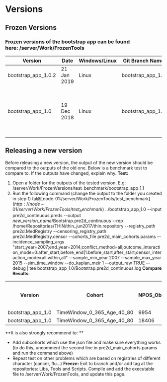 # Versions
## Frozen Versions
### Frozen versions of the bootstrap app can be found here: **/server/Work/FrozenTools**


| Version  | Date   | Windows/Linux | Git Branch Name     | Git Tag Name    | Changes                                              
|----------|--------|---------------|---------------------|-----------------|----------|
| bootstrap_app_1.0.2  | 21 Jan 2019   | Linux    | bootstrap_app_1.0   | bootstrap_app_1.0.2  | - bugfix in incidence calculation with kaplan-meier  |
| bootstrap_app_1.0    | 19 Dec 2018   | Linux    | bootstrap_app_1.0   | 191218_01            | - The MedRegistry format has changed, and the info is now passed by two inputs: registry and censor. See [MedRegistry](../../Infrastructure%20C%20Library/MedProcessTools%20Library/MedRegistry) and [MedSamplingStrategy](../../Infrastructure%20C%20Library/MedProcessTools%20Library/MedRegistry/MedSamplingStrategy.md) for more info. |


## Releasing a new version
Before releasing a new version, the output of the new version should be compared to the outputs of the old one. Below is a benchmark test to compare to. If the outputs have changed, explain why.
**Test:**
1. Open a folder for the outputs of the tested version. E.g: /server/Work/FrozenVersions/test_benchmark/bootstrap_app_1.1
2. Run the following command (change the output to the folder you created in step 1)
tal@[node-01:/server/Work/FrozenTools/test_benchmark$](http://node-01/server/Work/FrozenTools/test_benchmark$) ../bootstrap_app_1.0 --input pre2d_continuous.preds --output *new_version_name*/Bootstrap.pre2d_continuous --rep /home/Repositories/THIN/thin_jun2017/thin.repository --registry_path pre2d.MedRegistry --censoring_registry_path pre2d.MedRegistry.censor --cohorts_file pre2d_main_cohorts.params --incidence_sampling_args "start_year=2007;end_year=2014;conflict_method=all;outcome_interaction_mode=0:after_start,before_end|1:before_start,after_start;censor_interaction_mode=all:within,all" --sample_min_year 2007 --sample_max_year 2015 --sim_time_window --do_kaplan_meir 1 --output_raw TRUE --debug | tee bootstrap_app_1.0/Bootstrap.pre2d_continuous.log
**Compare Results**:
<table><tbody>
<tr>
<th>Version</th>
<th>Cohort</th>
<th>NPOS_Obs</th>
<th>NNEG_Obs</th>
<th>AUC_Mean</th>
<th>AUC_CI.Lower.95</th>
<th> AUC_CI.Upper.95</th>
<th>Incidence (when supplying --registry_path)</th>
<th>sim_time_window</th>
<th>kaplan meier</th>
</tr>
<tr>
<td><span>bootstrap_app_1.0</span></td>
<td>TimeWindow_0_365_Age_40_80</td>
<td>9954</td>
<td>127834</td>
<td>0.850361</td>
<td><span>0.846586</span></td>
<td><span> 0.854049</span></td>
<td>3.2927%</td>
<td>1</td>
<td>1</td>
</tr>
<tr>
<td><span>bootstrap_app_1.0</span></td>
<td>TimeWindow_0_365_Age_40_80</td>
<td>18406</td>
<td>118188</td>
<td>0.868676</td>
<td>0.866065</td>
<td>0.871808</td>
<td>3.2927%</td>
<td>0</td>
<td>1</td>
</tr>
</tbody></table>
**It is also strongly recommend to: **

- Add subcohorts which use the json file and make sure everything works (to do this, uncomment the second line in pre2d_main_cohorts.params and run the command above)
- Repeat test on other problems which are based on registries of different character (cancer, flu...)
**Freeze:**
Exit to branch and/or add tag at the repositories: Libs, Tools and Scripts. Compile and add the executable file to /server/Work/FrozenTools, and update this page.
 
 

